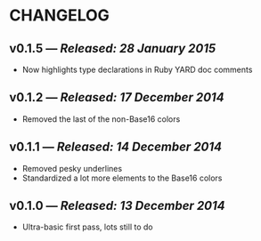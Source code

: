 # CHANGELOG

## **v0.1.5** &mdash; *Released: 28 January 2015*

* Now highlights type declarations in Ruby YARD doc comments

## **v0.1.2** &mdash; *Released: 17 December 2014*

* Removed the last of the non-Base16 colors

## **v0.1.1** &mdash; *Released: 14 December 2014*

* Removed pesky underlines
* Standardized a lot more elements to the Base16 colors

## **v0.1.0** &mdash; *Released: 13 December 2014*

* Ultra-basic first pass, lots still to do
